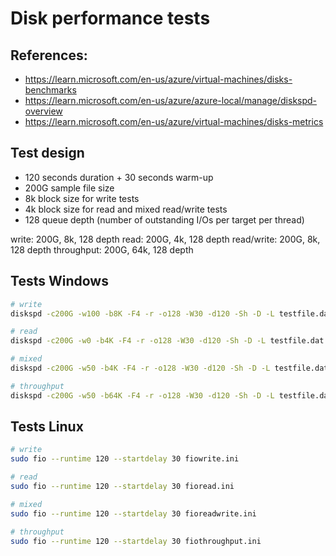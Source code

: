 # Disk performance tests


## References:
- https://learn.microsoft.com/en-us/azure/virtual-machines/disks-benchmarks
- https://learn.microsoft.com/en-us/azure/azure-local/manage/diskspd-overview
- https://learn.microsoft.com/en-us/azure/virtual-machines/disks-metrics



## Test design

- 120 seconds duration + 30 seconds warm-up
- 200G sample file size
- 8k block size for write tests
- 4k block size for read and mixed read/write tests
- 128 queue depth (number of outstanding I/Os per target per thread)


write: 200G, 8k, 128 depth
read: 200G, 4k, 128 depth
read/write: 200G, 8k, 128 depth
throughput: 200G, 64k, 128 depth



## Tests Windows

```bash
# write
diskspd -c200G -w100 -b8K -F4 -r -o128 -W30 -d120 -Sh -D -L testfile.dat

# read
diskspd -c200G -w0 -b4K -F4 -r -o128 -W30 -d120 -Sh -D -L testfile.dat

# mixed
diskspd -c200G -w50 -b4K -F4 -r -o128 -W30 -d120 -Sh -D -L testfile.dat

# throughput
diskspd -c200G -w50 -b64K -F4 -r -o128 -W30 -d120 -Sh -D -L testfile.dat
```

## Tests Linux

```bash
# write
sudo fio --runtime 120 --startdelay 30 fiowrite.ini

# read
sudo fio --runtime 120 --startdelay 30 fioread.ini

# mixed
sudo fio --runtime 120 --startdelay 30 fioreadwrite.ini

# throughput
sudo fio --runtime 120 --startdelay 30 fiothroughput.ini
```
